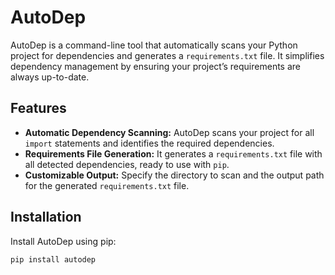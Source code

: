 # AutoDep

AutoDep is a command-line tool that automatically scans your Python project for dependencies and generates a `requirements.txt` file. It simplifies dependency management by ensuring your project’s requirements are always up-to-date.

## Features

- **Automatic Dependency Scanning:** AutoDep scans your project for all `import` statements and identifies the required dependencies.
- **Requirements File Generation:** It generates a `requirements.txt` file with all detected dependencies, ready to use with `pip`.
- **Customizable Output:** Specify the directory to scan and the output path for the generated `requirements.txt` file.

## Installation

Install AutoDep using pip:

```bash
pip install autodep

